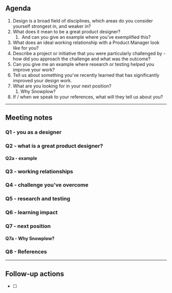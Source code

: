 ## Agenda
1. Design is a broad field of disciplines, which areas do you consider yourself strongest in, and weaker in?  
2. What does it mean to be a great product designer?  
	1.   And can you give an example where you’ve exemplified this?
3. What does an ideal working relationship with a Product Manager look like for you?  
4. Describe a project or initiative that you were particularly challenged by - how did you approach the challenge and what was the outcome?  
5. Can you give me an example where research or testing helped you improve your work?  
6. Tell us about something you’ve recently learned that has significantly improved your design work.
7. What are you looking for in your next position?  
	1. Why Snowplow?
8. If / when we speak to your references, what will they tell us about you?
---
## Meeting notes
### Q1 - you as a designer 


### Q2 - what is a great product designer?


#### Q2a - example


### Q3 - working relationships


### Q4 - challenge you've overcome


### Q5 - research and testing


### Q6 - learning impact


### Q7 - next position


#### Q7a - Why Snowplow?


### Q8 - References

---
## Follow-up actions
- [ ]